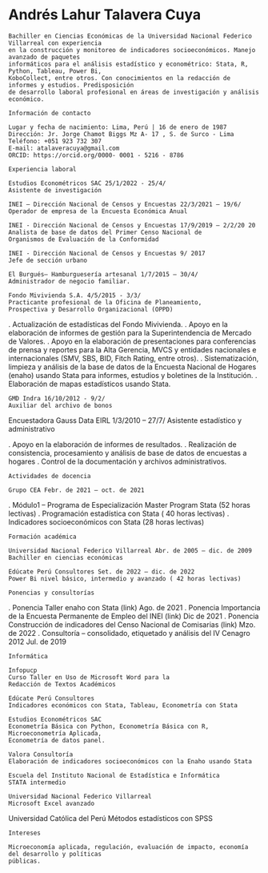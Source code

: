 # Andrés Lahur Talavera Cuya

```
Bachiller en Ciencias Económicas de la Universidad Nacional Federico Villarreal con experiencia
en la construcción y monitoreo de indicadores socioeconómicos. Manejo avanzado de paquetes
informáticos para el análisis estadístico y econométrico: Stata, R, Python, Tableau, Power Bi,
KoboCollect, entre otros. Con conocimientos en la redacción de informes y estudios. Predisposición
de desarrollo laboral profesional en áreas de investigación y análisis económico.
```
```
Información de contacto
```
```
Lugar y fecha de nacimiento: Lima, Perú | 16 de enero de 1987
Dirección: Jr. Jorge Chamot Biggs Mz A- 17 , S. de Surco - Lima
Teléfono: +051 923 732 307
E-mail: atalaveracuya@gmail.com
ORCID: https://orcid.org/0000- 0001 - 5216 - 8786
```
```
Experiencia laboral
```
```
Estudios Econométricos SAC 25/1/2022 - 25/4/
Asistente de investigación
```
```
INEI – Dirección Nacional de Censos y Encuestas 22/3/2021 – 19/6/
Operador de empresa de la Encuesta Económica Anual
```
```
INEI - Dirección Nacional de Censos y Encuestas 17/9/2019 – 2/2/20 20
Analista de base de datos del Primer Censo Nacional de
Organismos de Evaluación de la Conformidad
```
```
INEI - Dirección Nacional de Censos y Encuestas 9/ 2017
Jefe de sección urbano
```
```
El Burgués– Hamburguesería artesanal 1/7/2015 – 30/4/
Administrador de negocio familiar.
```
```
Fondo Mivivienda S.A. 4/5/2015 - 3/3/
Practicante profesional de la Oficina de Planeamiento,
Prospectiva y Desarrollo Organizacional (OPPD)
```
. Actualización de estadísticas del Fondo Mivivienda.
. Apoyo en la elaboración de informes de gestión para la Superintendencia de Mercado
de Valores.
. Apoyo en la elaboración de presentaciones para conferencias de prensa y reportes para
la Alta Gerencia, MVCS y entidades nacionales e internacionales (SMV, SBS, BID, Fitch
Rating, entre otros).
. Sistematización, limpieza y análisis de la base de datos de la Encuesta Nacional de Hogares
(enaho) usando Stata para informes, estudios y boletines de la Institución.
. Elaboración de mapas estadísticos usando Stata.

```
GMD Indra 16/10/2012 - 9/2/
Auxiliar del archivo de bonos
```
Encuestadora Gauss Data EIRL 1/3/2010 – 27/7/
Asistente estadístico y administrativo


. Apoyo en la elaboración de informes de resultados.
. Realización de consistencia, procesamiento y análisis de base de datos de encuestas a hogares
. Control de la documentación y archivos administrativos.

```
Actividades de docencia
```
```
Grupo CEA Febr. de 2021 – oct. de 2021
```
. Módulo1 – Programa de Especialización Master Program Stata (52 horas lectivas)
. Programación estadística con Stata ( 40 horas lectivas)
. Indicadores socioeconómicos con Stata (28 horas lectivas)

```
Formación académica
```
```
Universidad Nacional Federico Villarreal Abr. de 2005 – dic. de 2009
Bachiller en ciencias económicas
```
```
Edúcate Perú Consultores Set. de 2022 – dic. de 2022
Power Bi nivel básico, intermedio y avanzado ( 42 horas lectivas)
```
```
Ponencias y consultorías
```
. Ponencia Taller enaho con Stata (link) Ago. de 2021
. Ponencia Importancia de la Encuesta Permanente de Empleo del INEI (link) Dic de 2021
. Ponencia Construcción de indicadores del Censo Nacional de Comisarias (link) Mzo. de 2022
. Consultoría – consolidado, etiquetado y análisis del IV Cenagro 2012 Jul. de 2019

```
Informática
```
```
Infopucp
Curso Taller en Uso de Microsoft Word para la
Redacción de Textos Académicos
```
```
Edúcate Perú Consultores
Indicadores económicos con Stata, Tableau, Econometría con Stata
```
```
Estudios Econométricos SAC
Econometría Básica con Python, Econometría Básica con R, Microeconometría Aplicada,
Econometría de datos panel.
```
```
Valora Consultoría
Elaboración de indicadores socioeconómicos con la Enaho usando Stata
```
```
Escuela del Instituto Nacional de Estadística e Informática
STATA intermedio
```
```
Universidad Nacional Federico Villarreal
Microsoft Excel avanzado
```
Universidad Católica del Perú
Métodos estadísticos con SPSS

```
Intereses
```
```
Microeconomía aplicada, regulación, evaluación de impacto, economía del desarrollo y políticas
públicas.
```

